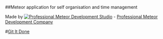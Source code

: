 ##Meteor application for self organisation and time management

Made by [![Professional Meteor Development Studio](http://s30.postimg.org/jfno1g71p/jss_xs.png)](https://jssolutionsdev.com) - [Professional Meteor Development Company](https://jssolutionsdev.com)

#[Git It Done](http://gid.jssolutionsdev.com/)
